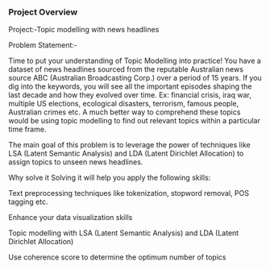 ### Project Overview

 Project:-Topic modelling with news headlines

Problem Statement:-

Time to put your understanding of Topic Modelling into practice! You have a dataset of news headlines sourced from the reputable Australian news source ABC (Australian Broadcasting Corp.) over a period of 15 years. If you dig into the keywords, you will see all the important episodes shaping the last decade and how they evolved over time. Ex: financial crisis, iraq war, multiple US elections, ecological disasters, terrorism, famous people, Australian crimes etc. A much better way to comprehend these topics would be using topic modelling to find out relevant topics within a particular time frame.

The main goal of this problem is to leverage the power of techniques like LSA (Latent Semantic Analysis) and LDA (Latent Dirichlet Allocation) to assign topics to unseen news headlines.

Why solve it Solving it will help you apply the following skills:

Text preprocessing techniques like tokenization, stopword removal, POS tagging etc.

Enhance your data visualization skills

Topic modelling with LSA (Latent Semantic Analysis) and LDA (Latent Dirichlet Allocation)

Use coherence score to determine the optimum number of topics


